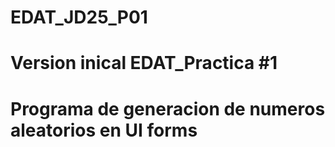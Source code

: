 # EDAT_JD25_P01
# Version inical EDAT_Practica #1
# Programa de generacion de numeros aleatorios en UI forms
